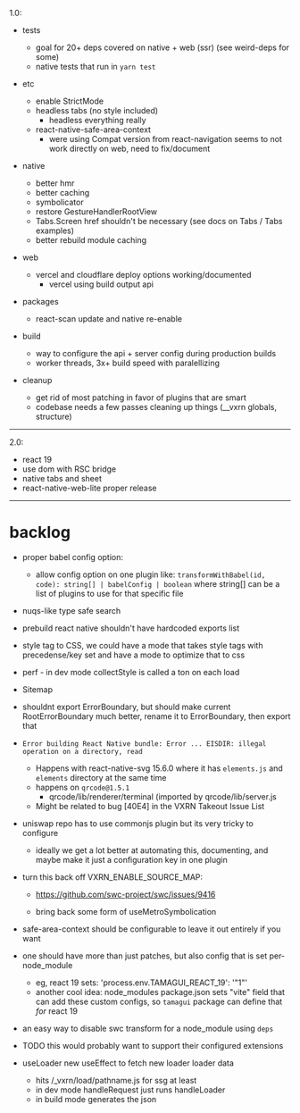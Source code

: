 1.0:

  - tests
    - goal for 20+ deps covered on native + web (ssr) (see weird-deps for some)
    - native tests that run in `yarn test`

  - etc
    - enable StrictMode
    - headless tabs (no style included)
      - headless everything really
    - react-native-safe-area-context
      - were using Compat version from react-navigation seems to not work directly on web, need to fix/document

  - native
    - better hmr
    - better caching
    - symbolicator
    - restore GestureHandlerRootView
    - Tabs.Screen href shouldn't be necessary (see docs on Tabs / Tabs examples)
    - better rebuild module caching

  - web
    - vercel and cloudflare deploy options working/documented
      - vercel using build output api

  - packages
    - react-scan update and native re-enable

  - build
    - way to configure the api + server config during production builds
    - worker threads, 3x+ build speed with paralellizing

  - cleanup
    - get rid of most patching in favor of plugins that are smart
    - codebase needs a few passes cleaning up things (__vxrn globals, structure)

---

2.0:

  - react 19
  - use dom with RSC bridge
  - native tabs and sheet
  - react-native-web-lite proper release

---

# backlog

- proper babel config option:
  - allow config option on one plugin like: `transformWithBabel(id, code): string[] | babelConfig | boolean` where string[] can be a list of plugins to use for that specific file

- nuqs-like type safe search

- prebuild react native shouldn't have hardcoded exports list

- style tag to CSS, we could have a mode that takes style tags with precedense/key set and have a mode to optimize that to css

- perf - in dev mode collectStyle is called a ton on each load

- Sitemap

- shouldnt export ErrorBoundary, but should make current RootErrorBoundary much better, rename it to ErrorBoundary, then export that

- `Error building React Native bundle: Error ... EISDIR: illegal operation on a directory, read`
  - Happens with react-native-svg 15.6.0 where it has `elements.js` and `elements` directory at the same time
  - happens on `qrcode@1.5.1`
    - qrcode/lib/renderer/terminal (imported by qrcode/lib/server.js
  - Might be related to bug [40E4] in the VXRN Takeout Issue List

- uniswap repo has to use commonjs plugin but its very tricky to configure
  - ideally we get a lot better at automating this, documenting, and maybe make it just a configuration key in one plugin

- turn this back off VXRN_ENABLE_SOURCE_MAP:
  - https://github.com/swc-project/swc/issues/9416

  - bring back some form of useMetroSymbolication
- safe-area-context should be configurable to leave it out entirely if you want

- one should have more than just patches, but also config that is set per-node_module
  - eg, react 19 sets: 'process.env.TAMAGUI_REACT_19': '"1"'
  - another cool idea: node_modules package.json sets "vite" field that can add these custom configs, so `tamagui` package can define that *for* react 19

- an easy way to disable swc transform for a node_module using `deps`

- TODO this would probably want to support their configured extensions

- useLoader new useEffect to fetch new loader loader data
  - hits /_vxrn/load/pathname.js for ssg at least
  - in dev mode handleRequest just runs handleLoader
  - in build mode generates the json
